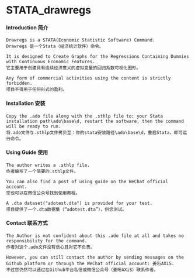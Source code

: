 # STATA_drawregs 

 #### Introduction 简介
    
    Drawregs is a STATA(Economic Statistic Software) Command.
    Drawregs 是一个Stata（经济统计软件）命令。
    
    It is designed to Create Graphs for the Regressions Containing Dummies with Continuous Economic Features.
    它主要用于创建具有连续经济意义的虚拟变量的回归系数可视化图形。

    Any form of commercial activities using the content is strictly forbidden.
    项目不得用于任何形式的盈利。


 #### Installation 安装
   
    Copy the .ado file along with the .sthlp file to: your Stata installation path\ado\base\d, restart the software, then the command will be ready to run.
    将.ado文件与.sthlp文件拷贝至：你的stata安装路径\ado\base\d，重启Stata，即可运行命令。


 #### Using Guide 使用
    
    The author writes a .sthlp file. 
    作者编写了一个简要的.sthlp文件。

    You can also find a post of using guide on the WeChat official account.
    您也可以在微信公众号找到使用教程。

    A .dta dataset("adotest.dta") is provided for your test.
    项目提供了一个.dta数据集（“adotest.dta”），供您测试。


 #### Contact 联系方式
       
    The Author is not confident about this .ado file at all and takes no responsibility for the command. 
    作者对这个.ado文件没有信心且对它不负责。
    
    However, you can still contact the author by sending messages on the Github platform or through the WeChat official account: 姜珩AXiS.
    不过您仍然可以通过在Github平台私信或微信公众号（姜珩AXiS）联系作者。

